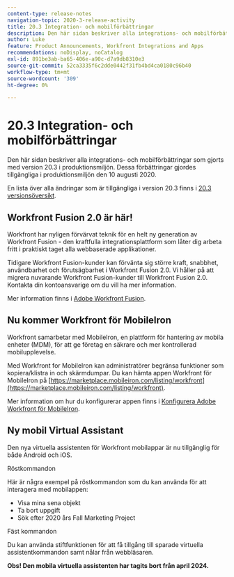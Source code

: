 ```yaml
---
content-type: release-notes
navigation-topic: 2020-3-release-activity
title: 20.3 Integration- och mobilförbättringar
description: Den här sidan beskriver alla integrations- och mobilförbättringar som gjorts med version 20.3 i produktionsmiljön. Dessa förbättringar gjordes tillgängliga i produktionsmiljön den 10 augusti 2020.
author: Luke
feature: Product Announcements, Workfront Integrations and Apps
recommendations: noDisplay, noCatalog
exl-id: 891be3ab-ba65-406e-a90c-d7a9db8310e3
source-git-commit: 52ca3335f6c2dde0442f31fb4bd4ca0180c96b40
workflow-type: tm+mt
source-wordcount: '309'
ht-degree: 0%

---
```


# 20.3 Integration- och mobilförbättringar

Den här sidan beskriver alla integrations- och mobilförbättringar som gjorts med version 20.3 i produktionsmiljön. Dessa förbättringar gjordes tillgängliga i produktionsmiljön den 10 augusti 2020.

En lista över alla ändringar som är tillgängliga i version 20.3 finns i [20.3 versionsöversikt](../../../product-announcements/product-releases/20.3-release-activity/20-3-release-overview.md).

## Workfront Fusion 2.0 är här!

Workfront har nyligen förvärvat teknik för en helt ny generation av Workfront Fusion - den kraftfulla integrationsplattform som låter dig arbeta fritt i praktiskt taget alla webbaserade applikationer.

Tidigare Workfront Fusion-kunder kan förvänta sig större kraft, snabbhet, användbarhet och förutsägbarhet i Workfront Fusion 2.0. Vi håller på att migrera nuvarande Workfront Fusion-kunder till Workfront Fusion 2.0. Kontakta din kontoansvarige om du vill ha mer information.

Mer information finns i [Adobe Workfront Fusion](../../../workfront-fusion/workfront-fusion-2.md).

## Nu kommer Workfront för MobileIron

Workfront samarbetar med MobileIron, en plattform för hantering av mobila enheter (MDM), för att ge företag en säkrare och mer kontrollerad mobilupplevelse.

Med Workfront for MobileIron kan administratörer begränsa funktioner som kopiera/klistra in och skärmdumpar. Du kan hämta appen Workfront för MobileIron på [https://marketplace.mobileiron.com/listing/workfront](https://marketplace.mobileiron.com/listing/workfront).

Mer information om hur du konfigurerar appen finns i [Konfigurera Adobe Workfront för MobileIron](../../../workfront-basics/mobile-apps/using-the-workfront-mobile-app/wf-mobileiron-configs.md).

## Ny mobil Virtual Assistant

Den nya virtuella assistenten för Workfront mobilappar är nu tillgänglig för både Android och iOS.

Röstkommandon

Här är några exempel på röstkommandon som du kan använda för att interagera med mobilappen:

* Visa mina sena objekt
* Ta bort uppgift
* Sök efter 2020 års Fall Marketing Project

Fäst kommandon

Du kan använda stiftfunktionen för att få tillgång till sparade virtuella assistentkommandon samt nålar från webbläsaren.

**Obs! Den mobila virtuella assistenten har tagits bort från april 2024.**

